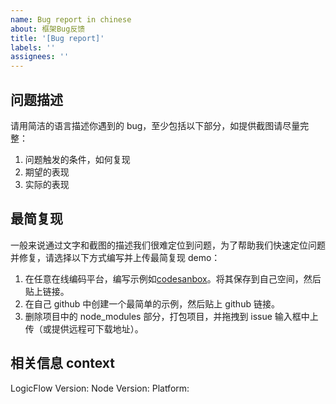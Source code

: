 ```yaml
---
name: Bug report in chinese
about: 框架Bug反馈
title: '[Bug report]'
labels: ''
assignees: ''
---
```


## 问题描述

请用简洁的语言描述你遇到的 bug，至少包括以下部分，如提供截图请尽量完整：

1. 问题触发的条件，如何复现
2. 期望的表现
3. 实际的表现

## 最简复现

一般来说通过文字和截图的描述我们很难定位到问题，为了帮助我们快速定位问题并修复，请选择以下方式编写并上传最简复现 demo：

1. 在任意在线编码平台，编写示例如[codesanbox](https://codesandbox.io/s/logicflow-template-7i2c3?file=/src/index.js)。将其保存到自己空间，然后贴上链接。
2. 在自己 github 中创建一个最简单的示例，然后贴上 github 链接。
3. 删除项目中的 node_modules 部分，打包项目，并拖拽到 issue 输入框中上传（或提供远程可下载地址）。

## 相关信息 context

LogicFlow Version:
Node Version:
Platform:
